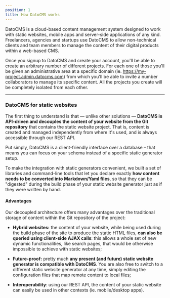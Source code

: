 ```yaml
---
position: 1
title: How DatoCMS works
---
```


DatoCMS is a cloud-based content management system designed to work with static websites, mobile apps and server-side applications of any kind. Freelancers, agencies and startups use DatoCMS to allow non-technical clients and team members to manage the content of their digital products within a web-based CMS.

Once you signup to DatoCMS and create your account, you'll be able to create an arbitrary number of different projects. For each one of those you'll be given an administrative area at a specific domain (ie. https://my-project.admin.datocms.com) from which you'll be able to invite a number collaborators to manage its specific content. All the projects you create will be completely isolated from each other.

---

### DatoCMS for static websites

The first thing to understand is that — unlike other solutions — **DatoCMS is API-driven and decouples the content of your website from the Git repository** that contains the static website project. That is, content is created and managed independently from where it's used, and is always accessible through our REST API.

Put simply, DatoCMS is a client-friendly interface over a database – that means you can focus on your schema instead of a specific static generator setup. 

To make the integration with static generators convenient, we built a set of libraries and command-line tools that let you declare exactly **how content needs to be converted into Markdown/Yaml files**, so that they can be "digested" during the build phase of your static website generator just as if they were written by hand.

#### Advantages

Our decoupled architecture offers many advantages over the traditional storage of content within the Git repository of the project:

* **Hybrid websites:** the content of your website, while being used during the build phase of the site to produce the static HTML files, **can also be queried using client-side AJAX calls**: this allows a whole set of new dynamic functionalities, like search pages, that would be otherwise impossible to achieve with static websites;

* **Future-proof:** pretty much **any present (and future) static website generator is compatible with DatoCMS**. You are also free to switch to a different static website generator at any time, simply editing the configuration files that map remote content to local files;

* **Interoperability**: using our REST API, the content of your static website can easily be used in other contexts (ie. mobile/desktop apps).
